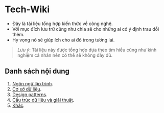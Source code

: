# Tech-Wiki

- Đây là tài liệu tổng hợp kiến thức về công nghệ.
- Với mục đích lưu trữ cũng như chia sẽ cho những ai có ý định trau dồi thêm.
- Hy vọng nó sẽ giúp ích cho ai đó trong tương lai.

> *Lưu ý*: Tài liệu này được tổng hợp dựa theo tìm hiểu cũng như kinh nghiệm cá nhân nên có thể sẽ không đầy đủ.

## Danh sách nội dung

1. [Ngôn ngữ lập trình](./contents/programming-languages/).
2. [Cơ sở dữ liệu](./contents/databases/).
3. [Design patterns](./contents/design-patterns/).
4. [Cấu trúc dữ liệu và giải thuật](./contents/dsa/).
5. [Khác](./contents/others/).
